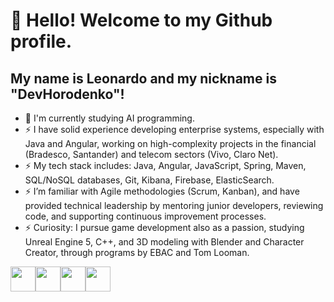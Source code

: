 # 👋 Hello! Welcome to my Github profile.
## My name is Leonardo and my nickname is "DevHorodenko"!

- 🔭 I'm currently studying AI programming.
- ⚡ I have solid experience developing enterprise systems, especially with Java and Angular, working on high-complexity projects in the financial (Bradesco, Santander) and telecom sectors (Vivo, Claro Net).
- ⚡ My tech stack includes: Java, Angular, JavaScript, Spring, Maven, SQL/NoSQL databases, Git, Kibana, Firebase, ElasticSearch.
- ⚡ I’m familiar with Agile methodologies (Scrum, Kanban), and have provided technical leadership by mentoring junior developers, reviewing code, and supporting continuous improvement processes.
- ⚡ Curiosity: I pursue game development also as a passion, studying Unreal Engine 5, C++, and 3D modeling with Blender and Character Creator, through programs by EBAC and Tom Looman.

<img loading="lazy" src="https://cdn.jsdelivr.net/gh/devicons/devicon/icons/git/git-original.svg" width="40" height="40"/><img loading="lazy" src="https://cdn.jsdelivr.net/gh/devicons/devicon/icons/java/java-original.svg" width="40" height="40"/><img loading="lazy" src="https://cdn.jsdelivr.net/gh/devicons/devicon/icons/angular/angular-original.svg" width="40" height="40"/><img loading="lazy" src="https://cdn.jsdelivr.net/gh/devicons/devicon/icons/react/react-original.svg" width="40" height="40"/>
